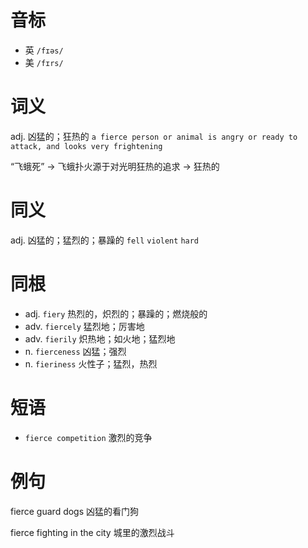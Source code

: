 # 音标

- 英 `/fɪəs/`
- 美 `/fɪrs/`

# 词义

adj. 凶猛的；狂热的
`a fierce person or animal is angry or ready to attack, and looks very frightening`



“飞蛾死” → 飞蛾扑火源于对光明狂热的追求 → 狂热的

# 同义

adj. 凶猛的；猛烈的；暴躁的
`fell` `violent` `hard`

# 同根

- adj. `fiery` 热烈的，炽烈的；暴躁的；燃烧般的
- adv. `fiercely` 猛烈地；厉害地
- adv. `fierily` 炽热地；如火地；猛烈地
- n. `fierceness` 凶猛；强烈
- n. `fieriness` 火性子；猛烈，热烈

# 短语

- `fierce competition` 激烈的竞争

# 例句

fierce guard dogs
凶猛的看门狗

fierce fighting in the city
城里的激烈战斗


